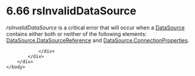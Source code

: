 <html dir="LTR" xmlns:mshelp="http://msdn.microsoft.com/mshelp" xmlns:ddue="http://ddue.schemas.microsoft.com/authoring/2003/5" xmlns:xlink="http://www.w3.org/1999/xlink" xmlns:tool="http://www.microsoft.com/tooltip">
    <head>
        <meta http-equiv="Content-Type" content="text/html; CHARSET=utf-8"></meta>
        <meta name="save" content="history"></meta>
        <title>6.66 rsInvalidDataSource</title>
        <xml>
            <mshelp:toctitle title="6.66 rsInvalidDataSource"></mshelp:toctitle>
            <mshelp:rltitle title="[MS-RDL]: rsInvalidDataSource"></mshelp:rltitle>
            <mshelp:keyword index="A" term="56b907da-440d-4242-81ba-0a8ac842b37c"></mshelp:keyword>
            <mshelp:attr name="DCSext.ContentType" value="open specification"></mshelp:attr>
            <mshelp:attr name="AssetID" value="56b907da-440d-4242-81ba-0a8ac842b37c"></mshelp:attr>
            <mshelp:attr name="TopicType" value="kbRef"></mshelp:attr>
            <mshelp:attr name="DCSext.Title" value="[MS-RDL]: rsInvalidDataSource" />
        </xml>
    </head>
    <body>
        <div id="header">
            <h1 class="heading">6.66 rsInvalidDataSource</h1>
        </div>
        <div id="mainSection">
            <div id="mainBody">
                <div id="allHistory" class="saveHistory"></div>
                <div id="sectionSection0" class="section" name="collapseableSection">
                    

<p><i>rsInvalidDataSource</i> is a critical error that will
occur when a <a href="0f098196-d1a1-4668-ac38-70331cc05041.md">DataSource</a>
contains either both or neither of the following elements: <a href="d8f6528a-e950-44ab-9d7f-1536bd5c2497.md">DataSource.DataSourceReference</a>
and <a href="66ba68b2-3d03-443a-bcc1-4cf0f53012a5.md">DataSource.ConnectionProperties</a>.</p>


                </div>
            </div>
        </div>
    </body>
</html>